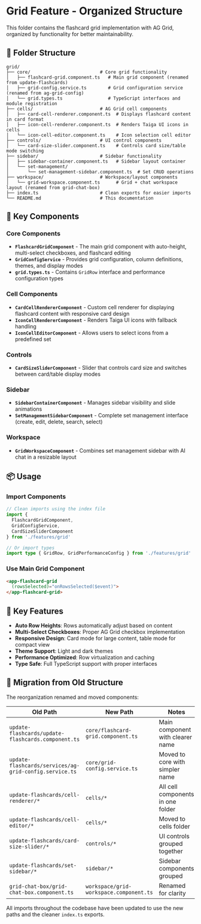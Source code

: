 # Grid Feature - Organized Structure

This folder contains the flashcard grid implementation with AG Grid, organized by functionality for better maintainability.

## 📁 Folder Structure

```
grid/
├── core/                          # Core grid functionality
│   ├── flashcard-grid.component.ts   # Main grid component (renamed from update-flashcards)
│   ├── grid-config.service.ts        # Grid configuration service (renamed from ag-grid-config)
│   └── grid.types.ts                 # TypeScript interfaces and module registration
├── cells/                         # AG Grid cell components
│   ├── card-cell-renderer.component.ts  # Displays flashcard content in card format
│   ├── icon-cell-renderer.component.ts  # Renders Taiga UI icons in cells
│   └── icon-cell-editor.component.ts    # Icon selection cell editor
├── controls/                      # UI control components
│   └── card-size-slider.component.ts    # Controls card size/table mode switching
├── sidebar/                       # Sidebar functionality
│   ├── sidebar-container.component.ts   # Sidebar layout container
│   └── set-management/
│       └── set-management-sidebar.component.ts  # Set CRUD operations
├── workspace/                     # Workspace/layout components
│   └── grid-workspace.component.ts      # Grid + chat workspace layout (renamed from grid-chat-box)
├── index.ts                       # Clean exports for easier imports
└── README.md                      # This documentation
```

## 🔧 Key Components

### Core Components

- **`FlashcardGridComponent`** - The main grid component with auto-height, multi-select checkboxes, and flashcard editing
- **`GridConfigService`** - Provides grid configuration, column definitions, themes, and display modes
- **`grid.types.ts`** - Contains `GridRow` interface and performance configuration types

### Cell Components

- **`CardCellRendererComponent`** - Custom cell renderer for displaying flashcard content with responsive card design
- **`IconCellRendererComponent`** - Renders Taiga UI icons with fallback handling
- **`IconCellEditorComponent`** - Allows users to select icons from a predefined set

### Controls

- **`CardSizeSliderComponent`** - Slider that controls card size and switches between card/table display modes

### Sidebar

- **`SidebarContainerComponent`** - Manages sidebar visibility and slide animations
- **`SetManagementSidebarComponent`** - Complete set management interface (create, edit, delete, search, select)

### Workspace

- **`GridWorkspaceComponent`** - Combines set management sidebar with AI chat in a resizable layout

## 📦 Usage

### Import Components

```typescript
// Clean imports using the index file
import { 
  FlashcardGridComponent, 
  GridConfigService, 
  CardSizeSliderComponent 
} from './features/grid'

// Or import types
import type { GridRow, GridPerformanceConfig } from './features/grid'
```

### Use Main Grid Component

```html
<app-flashcard-grid 
  (rowsSelected)="onRowsSelected($event)">
</app-flashcard-grid>
```

## 🎯 Key Features

- **Auto Row Heights**: Rows automatically adjust based on content
- **Multi-Select Checkboxes**: Proper AG Grid checkbox implementation
- **Responsive Design**: Card mode for large content, table mode for compact view
- **Theme Support**: Light and dark themes
- **Performance Optimized**: Row virtualization and caching
- **Type Safe**: Full TypeScript support with proper interfaces

## 🔄 Migration from Old Structure

The reorganization renamed and moved components:

| Old Path | New Path | Notes |
|----------|----------|-------|
| `update-flashcards/update-flashcards.component.ts` | `core/flashcard-grid.component.ts` | Main component with clearer name |
| `update-flashcards/services/ag-grid-config.service.ts` | `core/grid-config.service.ts` | Moved to core with simpler name |
| `update-flashcards/cell-renderer/*` | `cells/*` | All cell components in one folder |
| `update-flashcards/cell-editor/*` | `cells/*` | Moved to cells folder |
| `update-flashcards/card-size-slider/*` | `controls/*` | UI controls grouped together |
| `update-flashcards/set-sidebar/*` | `sidebar/*` | Sidebar components grouped |
| `grid-chat-box/grid-chat-box.component.ts` | `workspace/grid-workspace.component.ts` | Renamed for clarity |

All imports throughout the codebase have been updated to use the new paths and the cleaner `index.ts` exports.